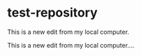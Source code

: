 # test-repository

This is a new edit from my local computer.

This is a new edit from my local computer....
